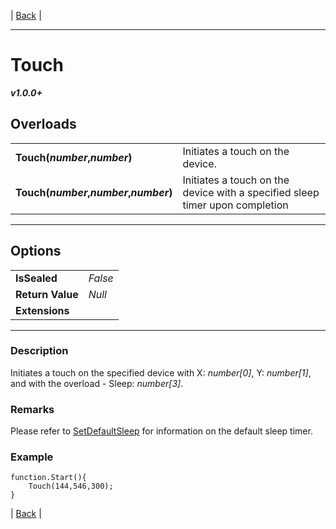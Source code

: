 | [Back]() |

---

# Touch
***v1.0.0+***
## Overloads
|   |    | 
| :--- | :--- | 
| **Touch(*number*,*number*)** | Initiates a touch on the device. | 
| **Touch(*number*,*number*,*number*)** | Initiates a touch on the device with a specified sleep timer upon completion | 

---

## Options
|   |   | 
| :--- | :--- | 
| **IsSealed** | *False* | 
| **Return Value** | *Null* |
| **Extensions** |  | [.For()](../../Extensions.md#for) | 

---

### Description
Initiates a touch on the specified device with X: *number[0]*, Y: *number[1]*, and with the overload - Sleep: *number[3]*. 
### Remarks
Please refer to [SetDefaultSleep](../SetDefaultSleep.md) for information on the default sleep timer.
### Example
```
function.Start(){
	Touch(144,546,300);
}
```



| [Back]() |
